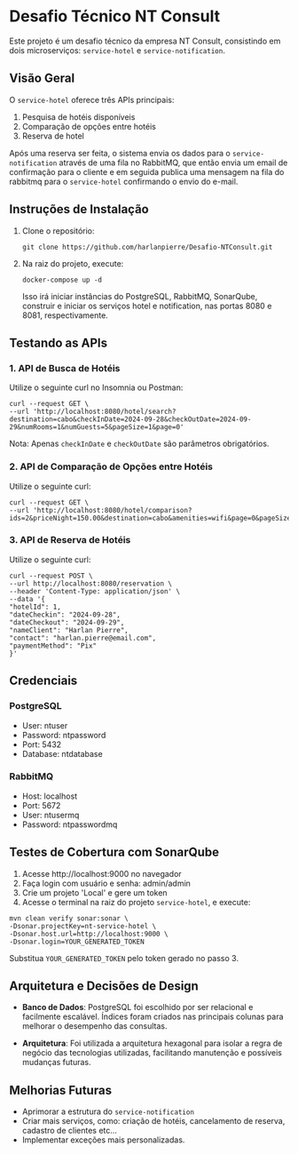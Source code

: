 # Desafio Técnico NT Consult

Este projeto é um desafio técnico da empresa NT Consult, consistindo em dois microserviços: `service-hotel` e `service-notification`.

## Visão Geral

O `service-hotel` oferece três APIs principais:
1. Pesquisa de hotéis disponíveis
2. Comparação de opções entre hotéis
3. Reserva de hotel

Após uma reserva ser feita, o sistema envia os dados para o `service-notification` através de uma fila no RabbitMQ, que então envia um email de confirmação para o cliente e em seguida publica uma mensagem na fila do rabbitmq para o `service-hotel` confirmando o envio do e-mail.

## Instruções de Instalação

1. Clone o repositório:
   ```
   git clone https://github.com/harlanpierre/Desafio-NTConsult.git
   ```

2. Na raiz do projeto, execute:
   ```
   docker-compose up -d
   ```

   Isso irá iniciar instâncias do PostgreSQL, RabbitMQ, SonarQube, construir e iniciar os serviços hotel e notification, nas portas 8080 e 8081, respectivamente.

## Testando as APIs

### 1. API de Busca de Hotéis

Utilize o seguinte curl no Insomnia ou Postman:

```
curl --request GET \
--url 'http://localhost:8080/hotel/search?destination=cabo&checkInDate=2024-09-28&checkOutDate=2024-09-29&numRooms=1&numGuests=5&pageSize=1&page=0'
```

Nota: Apenas `checkInDate` e `checkOutDate` são parâmetros obrigatórios.

### 2. API de Comparação de Opções entre Hotéis

Utilize o seguinte curl:

```
curl --request GET \
--url 'http://localhost:8080/hotel/comparison?ids=2&priceNight=150.00&destination=cabo&amenities=wifi&page=0&pageSize=10'
```

### 3. API de Reserva de Hotéis

Utilize o seguinte curl:

```
curl --request POST \
--url http://localhost:8080/reservation \
--header 'Content-Type: application/json' \
--data '{
"hotelId": 1,
"dateCheckin": "2024-09-28",
"dateCheckout": "2024-09-29",
"nameClient": "Harlan Pierre",
"contact": "harlan.pierre@email.com",
"paymentMethod": "Pix"
}'
```

## Credenciais

### PostgreSQL
- User: ntuser
- Password: ntpassword
- Port: 5432
- Database: ntdatabase

### RabbitMQ
- Host: localhost
- Port: 5672
- User: ntusermq
- Password: ntpasswordmq

## Testes de Cobertura com SonarQube

1. Acesse http://localhost:9000 no navegador
2. Faça login com usuário e senha: admin/admin
3. Crie um projeto 'Local' e gere um token
4. Acesse o terminal na raiz do projeto `service-hotel`, e execute:

```
mvn clean verify sonar:sonar \
-Dsonar.projectKey=nt-service-hotel \
-Dsonar.host.url=http://localhost:9000 \
-Dsonar.login=YOUR_GENERATED_TOKEN
```

Substitua `YOUR_GENERATED_TOKEN` pelo token gerado no passo 3.

## Arquitetura e Decisões de Design

- **Banco de Dados**: PostgreSQL foi escolhido por ser relacional e facilmente escalável. Índices foram criados nas principais colunas para melhorar o desempenho das consultas.

- **Arquitetura**: Foi utilizada a arquitetura hexagonal para isolar a regra de negócio das tecnologias utilizadas, facilitando manutenção e possíveis mudanças futuras.

## Melhorias Futuras

- Aprimorar a estrutura do `service-notification`
- Criar mais serviços, como: criação de hotéis, cancelamento de reserva, cadastro de clientes etc...
- Implementar exceções mais personalizadas.